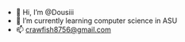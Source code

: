 - 👋 Hi, I’m @Dousiii
- 🌱 I’m currently learning computer science in ASU
- 📫 crawfish8756@gmail.com

<!---
Dousiii/Dousiii is a ✨ special ✨ repository because its `README.md` (this file) appears on your GitHub profile.
You can click the Preview link to take a look at your changes.
--->
